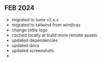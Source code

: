 

## FEB 2024

- migrated to lume v2.x.x
- migrated to tailwind from windicss
- change lottie logo
- cached locally at build more remote assets
- updated dependencies
- updated docs
- updated screenshots
- 